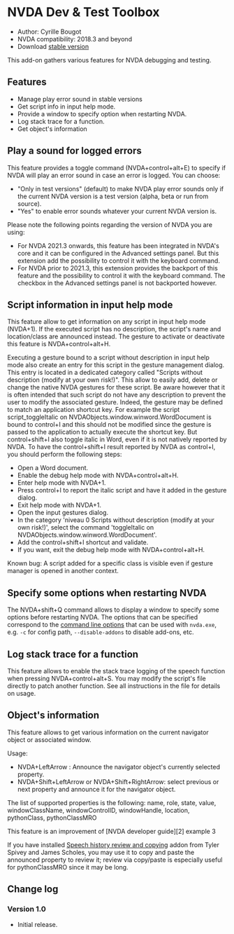 # NVDA Dev & Test Toolbox

* Author: Cyrille Bougot
* NVDA compatibility: 2018.3 and beyond
* Download [stable version][1]

This add-on gathers various features for NVDA debugging and testing.

## Features

* Manage play error sound in stable versions
* Get script info in input help mode.
* Provide a window to specify option when restarting NVDA.
* Log stack trace for a function.
* Get object's information

## Play a sound for logged errors

This feature provides a toggle command (NVDA+control+alt+E) to specify if NVDA will play an error sound in case an error is logged.
You can choose:
* "Only in test versions" (default) to make NVDA play error sounds only if the current NVDA version is a test version (alpha, beta or run from source).
* "Yes" to enable error sounds whatever your current NVDA version is. 


Please note the following points regarding the version of NVDA you are using:
* For NVDA 2021.3 onwards, this feature has been integrated in NVDA's core and it can be configured in the Advanced settings panel. But this extension add the possibility to control it with the keyboard command.
* For NVDA prior to 2021.3, this extension provides the backport of this feature and the possibility to control it with the keyboard command. The checkbox in the Advanced settings panel is not backported however.

## Script information in input help mode

This feature allow to get information on any script in input help mode (NVDA+1).
If the executed script has no description, the script's name and location/class are announced instead.
The gesture to activate or deactivate this feature is NVDA+control+alt+H.

Executing a gesture bound to a script without description in input help mode also create an entry for this script in the gesture management dialog.
This entry is located in a dedicated category called "Scripts without description (modify at your own risk!)".
This allow to easily add, delete or change the native NVDA gestures for these script.
Be aware however that it is often intended that such script do not have any description to prevent the user to modify the associated gesture.
Indeed, the gesture may be defined to match an application shortcut key.
For example the script script_toggleItalic on NVDAObjects.window.winword.WordDocument is bound to control+I and this should not be modified since the gesture is passed to the application to actually execute the shortcut key. But control+shift+I also toggle italic in Word, even if it is not natively reported by NVDA. To have the control+shift+I result reported by NVDA as control+I, you should perform the following steps:

* Open a Word document.
* Enable the debug help mode with NVDA+control+alt+H.
* Enter help mode with NVDA+1.
* Press control+I to report the italic script and have it added in the gesture dialog.
* Exit help mode with NVDA+1.
* Open the input gestures dialog.
* In the category 'niveau 0  Scripts without description (modify at your own risk!)', select the command 'toggleItalic on NVDAObjects.window.winword.WordDocument'.
* Add the control+shift+I shortcut and validate.
* If you want, exit the debug help mode with NVDA+control+alt+H.

Known bug: A script added for a specific class is visible even if gesture manager is opened in another context.

## Specify some options when restarting NVDA

The NVDA+shift+Q command allows to display a window to specify some options before restarting NVDA.
The options that can be specified correspond to the [command line options](https://www.nvaccess.org/files/nvda/documentation/userGuide.html#CommandLineOptions) that can be used with `nvda.exe`, e.g. `-c` for config path, `--disable-addons` to disable add-ons, etc.

## Log stack trace for a function

This feature allows to enable the stack trace logging of the speech function when pressing NVDA+control+alt+S. You may modify the script's file directly to patch another function.
See all instructions in the file for details on usage.

## Object's information

This feature allows to get various information on the current navigator object or associated window.

Usage:

* NVDA+LeftArrow : Announce the navigator object's currently selected property.
* NVDA+Shift+LeftArrow or NVDA+Shift+RightArrow: select previous or next property and announce it for the navigator object.

The list of supported properties is the following:
name, role, state, value, windowClassName, windowControlID, windowHandle, location, pythonClass, pythonClassMRO

This feature is an improvement of [NVDA developer guide][2] example 3

If you have installed [Speech history review and copying][3]  addon from Tyler Spivey and James Scholes, you may use it to copy and paste the announced property to review it;
review via copy/paste is especially useful for pythonClassMRO since it may be long.

## Change log

### Version 1.0

* Initial release.

[1]: https://addons.nvda-project.org/files/get.php?file=ndtt

[3]: https://addons.nvda-project.org/addons/speech_history.en.html

[4]: https://github.com/CyrilleB79/startupOptionWorkaround
